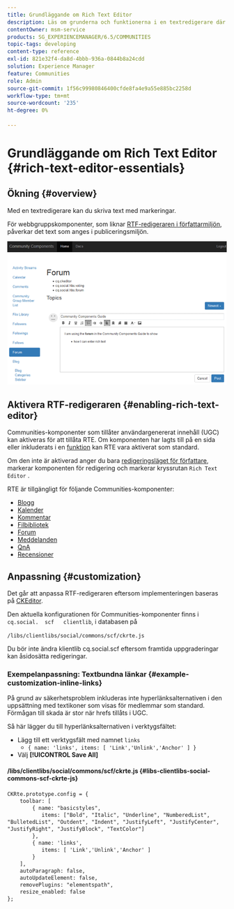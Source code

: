 ```yaml
---
title: Grundläggande om Rich Text Editor
description: Läs om grunderna och funktionerna i en textredigerare där du kan skriva text med markeringar.
contentOwner: msm-service
products: SG_EXPERIENCEMANAGER/6.5/COMMUNITIES
topic-tags: developing
content-type: reference
exl-id: 821e32f4-da8d-4bbb-936a-0844b8a24cdd
solution: Experience Manager
feature: Communities
role: Admin
source-git-commit: 1f56c99980846400cfde8fa4e9a55e885bc2258d
workflow-type: tm+mt
source-wordcount: '235'
ht-degree: 0%

---
```


# Grundläggande om Rich Text Editor {#rich-text-editor-essentials}

## Ökning {#overview}

Med en textredigerare kan du skriva text med markeringar.

För webbgruppskomponenter, som liknar [RTF-redigeraren i författarmiljön](../../help/sites-authoring/rich-text-editor.md), påverkar det text som anges i publiceringsmiljön.

![RTF-redigerare](assets/rich-text-editor.png)

## Aktivera RTF-redigeraren {#enabling-rich-text-editor}

Communities-komponenter som tillåter användargenererat innehåll (UGC) kan aktiveras för att tillåta RTE. Om komponenten har lagts till på en sida eller inkluderats i en [funktion](functions.md) kan RTE vara aktiverat som standard.

Om den inte är aktiverad anger du bara [redigeringsläget för författare](sites-console.md#authoring-site-content), markerar komponenten för redigering och markerar kryssrutan `Rich Text Editor` .

RTE är tillgängligt för följande Communities-komponenter:

* [Blogg](blog-feature.md)
* [Kalender](calendar.md)
* [Kommentar](comments.md)
* [Filbibliotek](file-library.md)
* [Forum](forum.md)
* [Meddelanden](configure-messaging.md)
* [QnA](working-with-qna.md)
* [Recensioner](reviews.md)

## Anpassning {#customization}

Det går att anpassa RTF-redigeraren eftersom implementeringen baseras på [CKEditor](https://ckeditor.com/).

Den aktuella konfigurationen för Communities-komponenter finns i `cq.social.  scf   clientlib`, i databasen på

`/libs/clientlibs/social/commons/scf/ckrte.js`

Du bör inte ändra klientlib cq.social.scf eftersom framtida uppgraderingar kan åsidosätta redigeringar.

### Exempelanpassning: Textbundna länkar {#example-customization-inline-links}

På grund av säkerhetsproblem inkluderas inte hyperlänksalternativen i den uppsättning med textikoner som visas för medlemmar som standard. Förmågan till skada är stor när hrefs tillåts i UGC.

Så här lägger du till hyperlänksalternativen i verktygsfältet:

* Lägg till ett verktygsfält med namnet `links`
   * `{ name: 'links', items: [ 'Link','Unlink','Anchor' ] }`
* Välj **[!UICONTROL Save All]**

#### /libs/clientlibs/social/commons/scf/ckrte.js {#libs-clientlibs-social-commons-scf-ckrte-js}

```
CKRte.prototype.config = {
    toolbar: [
        { name: "basicstyles",
           items: ["Bold", "Italic", "Underline", "NumberedList", "BulletedList", "Outdent", "Indent", "JustifyLeft", "JustifyCenter", "JustifyRight", "JustifyBlock", "TextColor"]
        },
        { name: 'links',
           items: [ 'Link','Unlink','Anchor' ]
        }
    ],
    autoParagraph: false,
    autoUpdateElement: false,
    removePlugins: "elementspath",
    resize_enabled: false
};
```
